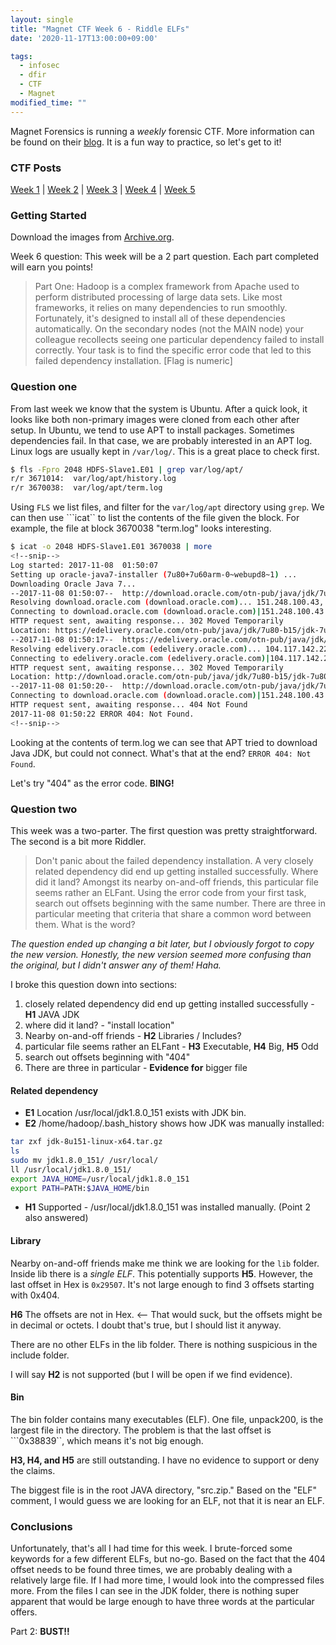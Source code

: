 ```yaml
---
layout: single
title: "Magnet CTF Week 6 - Riddle ELFs"
date: '2020-11-17T13:00:00+09:00'

tags:
  - infosec
  - dfir
  - CTF
  - Magnet
modified_time: ""
---
```

Magnet Forensics is running a *weekly* forensic CTF. More information can be found on their [blog](https://www.magnetforensics.com/blog/magnet-weekly-ctf-challenge/). It is a fun way to practice, so let's get to it!

### CTF Posts

[Week 1](https://dfir.science/2020/10/Magnet-CTF-Week-1-Timestamps-of-doom.html) | [Week 2](https://dfir.science/2020/10/Magnet-CTF-Week-2-URLs-in-Pictures-in-Pictures.html) | [Week 3](https://dfir.science/2020/10/Magnet-CTF-Week-3-Failed-connections.html) | [Week 4](https://dfir.science/2020/11/Magnet-CTF-Week-4-GUIDSWAP-and-drop.html) | [Week 5](https://dfir.science/2020/11/Magnet-CTF-Week-5-HDFS.html)

### Getting Started

Download the images from [Archive.org](https://archive.org/details/Case2-HDFS).

Week 6 question:
This week will be a 2 part question. Each part completed will earn you points!

> Part One: Hadoop is a complex framework from Apache used to perform distributed processing of large data sets. Like most frameworks, it relies on many dependencies to run smoothly. Fortunately, it's designed to install all of these dependencies automatically. On the secondary nodes (not the MAIN node) your colleague recollects seeing one particular dependency failed to install correctly. Your task is to find the specific error code that led to this failed dependency installation. [Flag is numeric]

### Question one

From last week we know that the system is Ubuntu. After a quick look, it looks like both non-primary images were cloned from each other after setup. In Ubuntu, we tend to use APT to install packages. Sometimes dependencies fail. In that case, we are probably interested in an APT log. Linux logs are usually kept in ```/var/log/```. This is a great place to check first.

```bash
$ fls -Fpro 2048 HDFS-Slave1.E01 | grep var/log/apt/
r/r 3671014:  var/log/apt/history.log
r/r 3670038:  var/log/apt/term.log
```

Using ```FLS``` we list files, and filter for the ```var/log/apt``` directory using ```grep```. We can then use ```icat`` to list the contents of the file given the block. For example, the file at block 3670038 "term.log" looks interesting.

```bash
$ icat -o 2048 HDFS-Slave1.E01 3670038 | more
<!--snip-->
Log started: 2017-11-08  01:50:07
Setting up oracle-java7-installer (7u80+7u60arm-0~webupd8~1) ...
Downloading Oracle Java 7...
--2017-11-08 01:50:07--  http://download.oracle.com/otn-pub/java/jdk/7u80-b15/jdk-7u80-linux-x64.tar.gz
Resolving download.oracle.com (download.oracle.com)... 151.248.100.43, 151.248.100.33
Connecting to download.oracle.com (download.oracle.com)|151.248.100.43|:80... connected.
HTTP request sent, awaiting response... 302 Moved Temporarily
Location: https://edelivery.oracle.com/otn-pub/java/jdk/7u80-b15/jdk-7u80-linux-x64.tar.gz [following]
--2017-11-08 01:50:17--  https://edelivery.oracle.com/otn-pub/java/jdk/7u80-b15/jdk-7u80-linux-x64.tar.gz
Resolving edelivery.oracle.com (edelivery.oracle.com)... 104.117.142.224, 2a02:26f0:c00:48f::2d3e, 2a02:26f0:c00:4bd::2d3e
Connecting to edelivery.oracle.com (edelivery.oracle.com)|104.117.142.224|:443... connected.
HTTP request sent, awaiting response... 302 Moved Temporarily
Location: http://download.oracle.com/otn-pub/java/jdk/7u80-b15/jdk-7u80-linux-x64.tar.gz?AuthParam=1510098741_f9941383709eb00c84f24bce765baa81 [following]
--2017-11-08 01:50:20--  http://download.oracle.com/otn-pub/java/jdk/7u80-b15/jdk-7u80-linux-x64.tar.gz?AuthParam=1510098741_f9941383709eb00c84f24bce765baa81
Connecting to download.oracle.com (download.oracle.com)|151.248.100.43|:80... connected.
HTTP request sent, awaiting response... 404 Not Found
2017-11-08 01:50:22 ERROR 404: Not Found.
<!--snip-->
```

Looking at the contents of term.log we can see that APT tried to download Java JDK, but could not connect. What's that at the end? ```ERROR 404: Not Found```.

Let's try "404" as the error code. **BING!**

### Question two

This week was a two-parter. The first question was pretty straightforward. The second is a bit more Riddler.

> Don't panic about the failed dependency installation. A very closely related dependency did end up getting installed successfully. Where did it land? Amongst its nearby on-and-off friends, this particular file seems rather an ELFant. Using the error code from your first task, search out offsets beginning with the same number. There are three in particular meeting that criteria that share a common word between them. What is the word?


*The question ended up changing a bit later, but I obviously forgot to copy the new version. Honestly, the new version seemed more confusing than the original, but I didn't answer any of them! Haha.*

I broke this question down into sections:

1. closely related dependency did end up getting installed successfully - **H1** JAVA JDK
2. where did it land? - "install location"
3. Nearby on-and-off friends - **H2** Libraries / Includes?
4. particular file seems rather an ELFant - **H3** Executable, **H4** Big, **H5** Odd
5. search out offsets beginning with "404"
6. There are three in particular - **Evidence for** bigger file


#### Related dependency

* **E1** Location /usr/local/jdk1.8.0_151 exists with JDK bin.
* **E2** /home/hadoop/.bash_history shows how JDK was manually installed:

```bash
tar zxf jdk-8u151-linux-x64.tar.gz 
ls
sudo mv jdk1.8.0_151/ /usr/local/
ll /usr/local/jdk1.8.0_151/
export JAVA_HOME=/usr/local/jdk1.8.0_151
export PATH=PATH:$JAVA_HOME/bin
```

* **H1** Supported - /usr/local/jdk1.8.0_151 was installed manually. (Point 2 also answered)

#### Library

Nearby on-and-off friends make me think we are looking for the ```lib``` folder. Inside lib there is a *single ELF*. This potentially supports **H5**. However, the last offset in Hex is ```0x29507```. It's not large enough to find 3 offsets starting with 0x404.

**H6** The offsets are not in Hex. <-- That would suck, but the offsets might be in decimal or octets. I doubt that's true, but I should list it anyway.

There are no other ELFs in the lib folder. There is nothing suspicious in the include folder.

I will say **H2** is not supported (but I will be open if we find evidence).

#### Bin

The bin folder contains many executables (ELF). One file, unpack200, is the largest file in the directory. The problem is that the last offset is ```0x38839``, which means it's not big enough.

**H3, H4, and H5** are still outstanding. I have no evidence to support or deny the claims.

The biggest file is in the root JAVA directory, "src.zip." Based on the "ELF" comment, I would guess we are looking for an ELF, not that it is near an ELF.

### Conclusions

Unfortunately, that's all I had time for this week. I brute-forced some keywords for a few different ELFs, but no-go. Based on the fact that the 404 offset needs to be found three times, we are probably dealing with a relatively large file. If I had more time, I would look into the compressed files more. From the files I can see in the JDK folder, there is nothing super apparent that would be large enough to have three words at the particular offers.

Part 2: **BUST!!**